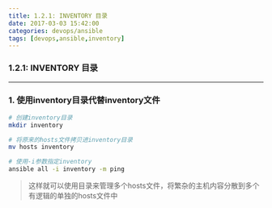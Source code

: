 ```yaml
---
title: 1.2.1: INVENTORY 目录
date: 2017-03-03 15:42:00
categories: devops/ansible
tags: [devops,ansible,inventory]
---
```

### 1.2.1: INVENTORY 目录

---

### 1. 使用inventory目录代替inventory文件
``` bash
# 创建inventory目录
mkdir inventory

# 将原来的hosts文件拷贝进inventory目录
mv hosts inventory

# 使用-i参数指定inventory
ansible all -i inventory -m ping
```
> 这样就可以使用目录来管理多个hosts文件，将繁杂的主机内容分散到多个有逻辑的单独的hosts文件中
